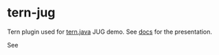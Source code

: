# tern-jug

Tern plugin used for [tern.java](https://github.com/angelozerr/tern.java) JUG demo. See [docs](https://github.com/angelozerr/tern.java/tree/master/docs) for the presentation.

See 